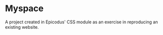 # Myspace
A project created in Epicodus' CSS module as an exercise in reproducing an existing website.

